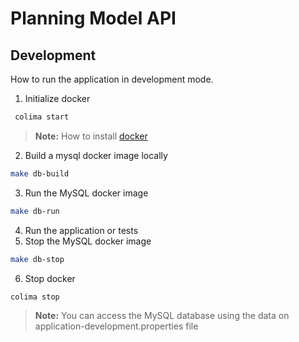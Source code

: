 # Planning Model API

## Development

How to run the application in development mode.

1. Initialize docker
```bash
 colima start
```
> **Note:** How to install [docker](https://furydocs.io/container-platform/1.0.9/guide/#/install-colima)
2. Build a mysql docker image locally
```bash
make db-build
``` 
3. Run the MySQL docker image
```bash
make db-run
```
4. Run the application or tests
5. Stop the MySQL docker image
```bash
make db-stop
```
6. Stop docker
```bash
colima stop
```

> **Note:** You can access the MySQL database using the data on application-development.properties file
